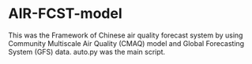 # AIR-FCST-model
This was the Framework of Chinese air quality forecast system by using Community Multiscale Air Quality (CMAQ) model and Global Forecasting System (GFS) data.
auto.py was the main script.
